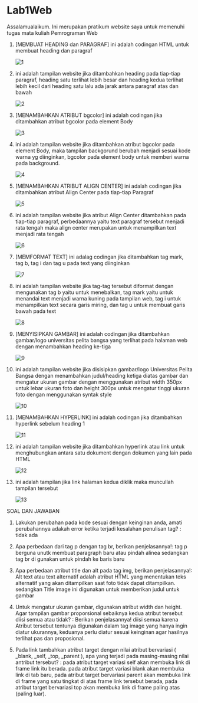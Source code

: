 # Lab1Web
Assalamualaikum. Ini merupakan pratikum website saya untuk memenuhi tugas mata kuliah Pemrograman Web

1. [MEMBUAT HEADING dan PARAGRAF] ini adalah codingan HTML untuk membuat heading dan paragraf

    ![1](https://user-images.githubusercontent.com/59683573/112939877-702acc00-9156-11eb-9569-a1d518f625e4.png)

2. ini adalah tampilan website jika ditambahkan heading pada tiap-tiap paragraf, heading satu terlihat lebih besar dan heading kedua terlihat lebih kecil dari heading satu lalu      ada jarak antara paragraf atas dan bawah

    ![2](https://user-images.githubusercontent.com/59683573/112940092-d57ebd00-9156-11eb-87e2-db48b1441c81.png)
    
3. [MENAMBAHKAN ATRIBUT bgcolor] ini adalah codingan jika ditambahkan atribut bgcolor pada element Body
   
    ![3](https://user-images.githubusercontent.com/59683573/112940277-1e367600-9157-11eb-9bc0-a3ad2fd5c26d.png)
    
4. ini adalah tampilan website jika ditambahkan atribut bgcolor pada element Body, maka tampilan backgorund berubah menjadi sesuai kode warna yg diinginkan, bgcolor pada element      body untuk memberi warna pada background.

    ![4](https://user-images.githubusercontent.com/59683573/112941154-55595700-9158-11eb-91aa-3da78d668fce.png)

5. [MENAMBAHKAN ATRIBUT ALIGN CENTER] ini adalah codingan jika ditambahkan atribut Align Center pada tiap-tiap Paragraf

    ![5](https://user-images.githubusercontent.com/59683573/112942431-4a9fc180-915a-11eb-8597-3fcadebe16e3.png)
    
6. ini adalah tampilan website jika atribut Align Center ditambahkan pada tiap-tiap paragraf, perbedaannya yaitu text paragraf tersebut menjadi rata tengah maka align center          merupakan untuk menampilkan text menjadi rata tengah

    ![6](https://user-images.githubusercontent.com/59683573/112942874-f517e480-915a-11eb-9ad6-f50be26585ce.png)
    
7. [MEMFORMAT TEXT] ini adalag codingan jika ditambahkan tag mark, tag b, tag i dan tag u pada text yang diinginkan 

    ![7](https://user-images.githubusercontent.com/59683573/112943564-d9f9a480-915b-11eb-99fd-fecee0961334.png)
    
8. ini adalah tampilan website jika tag-tag tersebut diformat dengan mengunakan tag b yaitu untuk menebalkan, tag mark yaitu untuk menandai text menjadi warna kuning pada          tampilan web, tag i untuk menampilkan text secara garis miring, dan tag u untuk membuat garis bawah pada text

   ![8](https://user-images.githubusercontent.com/59683573/112944056-80de4080-915c-11eb-9bb1-8abafdf53d87.png)
   
9. [MENYISIPKAN GAMBAR] ini adalah codingan jika ditambahkan gambar/logo universitas pelita bangsa yang terlihat pada halaman web dengan menambahkan heading ke-tiga

    ![9](https://user-images.githubusercontent.com/59683573/112944560-3610f880-915d-11eb-8703-6aa0519b2179.png)
    
10. ini adalah tampilan website jika disisipkan gambar/logo Universitas Pelita Bangsa dengan menambahkan judul/heading ketiga diatas gambar dan mengatur ukuran gambar dengan         menggunakan atribut width 350px untuk lebar ukuran foto dan height 300px untuk mengatur tinggi ukuran foto dengan menggunakan syntak style

    ![10](https://user-images.githubusercontent.com/59683573/112948745-a110fe00-9162-11eb-80fc-19de6f81101b.png)


11. [MENAMBAHKAN HYPERLINK] ini adalah codingan jika ditambahkan hyperlink sebelum heading 1

    ![11](https://user-images.githubusercontent.com/59683573/112948777-aa9a6600-9162-11eb-9b0c-5b6b39a53a57.png)


12. ini adalah tampilan website jika ditambahkan hyperlink atau link untuk menghubungkan antara satu dokument dengan dokumen yang lain pada HTML

    ![12](https://user-images.githubusercontent.com/59683573/112948797-b128dd80-9162-11eb-8b70-54f137357807.png)


13. ini adalah tampilan jika link halaman kedua diklik maka muncullah tampilan tersebut 

    ![13](https://user-images.githubusercontent.com/59683573/112948830-b8e88200-9162-11eb-9e0c-fce254298bef.png)


SOAL DAN JAWABAN

1. Lakukan perubahan pada kode sesuai dengan keinginan anda, amati perubahannya adakah error ketika terjadi kesalahan penulisan tag? : tidak ada

2. Apa perbedaan dari tag p dengan tag br, berikan penjelasannya!: tag p berguna unutk membuat paragraph baru atau pindah alinea sedangkan tag br di gunakan untuk pindah ke        baris baru

3. Apa perbedaan atribut title dan alt pada tag img, berikan penjelasannya!: Alt text atau text alternatif adalah atribut HTML yang menentukan teks alternatif yang akan            ditampilkan saat foto tidak dapat ditampilkan. sedangkan Title image ini digunakan untuk memberikan judul untuk gambar

4. Untuk mengatur ukuran gambar, digunakan atribut width dan height. Agar tampilan gambar proporsional sebaiknya kedua atribut tersebut diisi semua atau tidak? : Berikan            penjelasannya! diisi semua karena Atribut tersebut tentunya digunakan dalam tag image yang hanya ingin diatur ukurannya, keduanya perlu diatur sesuai keinginan agar hasilnya    terlihat pas dan proposional.

5. Pada link tambahkan atribut target dengan nilai atribut bervariasi ( _blank, _self, _top, _parent ), apa yang terjadi pada masing-masing nilai antribut tersebut? : pada          atribut target variasi self akan membuka link di frame link itu berada. pada atribut target variasi blank akan membuka link di tab baru, pada atribut target bervariasi          parent akan membuka link di frame yang satu tingkat di atas frame link tersebut berada, pada atribut target bervariasi top akan membuka link di frame paling atas (paling        luar).

    










